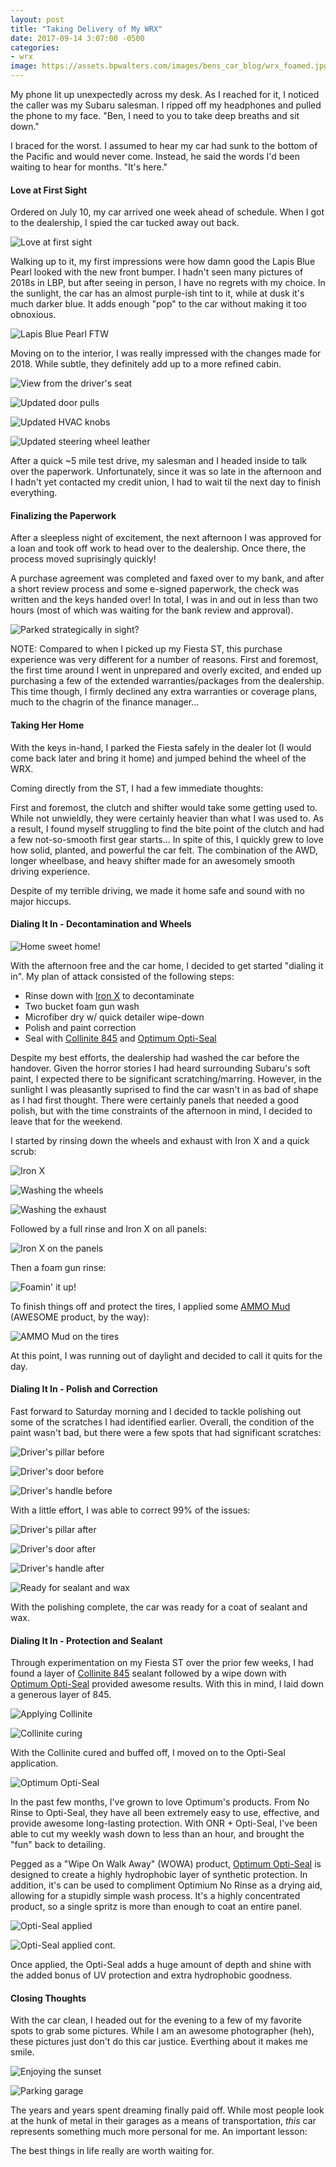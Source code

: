 ```yaml
---
layout: post
title: "Taking Delivery of My WRX"
date: 2017-09-14 3:07:00 -0500
categories:
- wrx
image: https://assets.bpwalters.com/images/bens_car_blog/wrx_foamed.jpg
---
```


<span class="is-first-letter">M</span>y phone lit up unexpectedly across my desk.  As I reached for it, I noticed the caller was my Subaru salesman.  I ripped off my headphones and pulled the phone to my face.  "Ben, I need to you to take deep breaths and sit down."

I braced for the worst.  I assumed to hear my car had sunk to the bottom of the Pacific and would never come.  Instead, he said the words I'd been waiting to hear for months.  "It's here."

#### Love at First Sight

Ordered on July 10, my car arrived one week ahead of schedule.  When I got to the dealership, I spied the car tucked away out back.

![Love at first sight](https://assets.bpwalters.com/images/bens_car_blog/wrx_pickup_1.jpg)

Walking up to it, my first impressions were how damn good the Lapis Blue Pearl looked with the new front bumper.  I hadn't seen many pictures of 2018s in LBP, but after seeing in person, I have no regrets with my choice.  In the sunlight, the car has an almost purple-ish tint to it, while at dusk it's much darker blue.  It adds enough "pop" to the car without making it too obnoxious.

![Lapis Blue Pearl FTW](https://assets.bpwalters.com/images/bens_car_blog/wrx_pickup_2.jpg)

Moving on to the interior, I was really impressed with the changes made for 2018.  While subtle, they definitely add up to a more refined cabin.

![View from the driver's seat](https://assets.bpwalters.com/images/bens_car_blog/wrx_pickup_test_drive.jpg)

![Updated door pulls](https://assets.bpwalters.com/images/bens_car_blog/wrx_interior_door_pull.jpg)

![Updated HVAC knobs](https://assets.bpwalters.com/images/bens_car_blog/wrx_hvac_knob.jpg)

![Updated steering wheel leather](https://assets.bpwalters.com/images/bens_car_blog/wrx_steering_wheel_1.jpg)

After a quick ~5 mile test drive, my salesman and I headed inside to talk over the paperwork.  Unfortunately, since it was so late in the afternoon and I hadn't yet contacted my credit union, I had to wait til the next day to finish everything.

#### Finalizing the Paperwork

After a sleepless night of excitement, the next afternoon I was approved for a loan and took off work to head over to the dealership.  Once there, the process moved suprisingly quickly!

A purchase agreement was completed and faxed over to my bank, and after a short review process and some e-signed paperwork, the check was written and the keys handed over!  In total, I was in and out in less than two hours (most of which was waiting for the bank review and approval).

![Parked strategically in sight?](https://assets.bpwalters.com/images/bens_car_blog/wrx_pickup_paperwork.jpg)

NOTE: Compared to when I picked up my Fiesta ST, this purchase experience was very different for a number of reasons.  First and foremost, the first time around I went in unprepared and overly excited, and ended up purchasing a few of the extended warranties/packages from the dealership.  This time though, I firmly declined any extra warranties or coverage plans, much to the chagrin of the finance manager...

#### Taking Her Home

With the keys in-hand, I parked the Fiesta safely in the dealer lot (I would come back later and bring it home) and jumped behind the wheel of the WRX.

Coming directly from the ST, I had a few immediate thoughts:

First and foremost, the clutch and shifter would take some getting used to.  While not unwieldly, they were certainly heavier than what I was used to.  As a result, I found myself struggling to find the bite point of the clutch and had a few not-so-smooth first gear starts...  In spite of this, I quickly grew to love how solid, planted, and powerful the car felt.  The combination of the AWD, longer wheelbase, and heavy shifter made for an awesomely smooth driving experience.

Despite of my terrible driving, we made it home safe and sound with no major hiccups.

#### Dialing It In - Decontamination and Wheels

![Home sweet home!](https://assets.bpwalters.com/images/bens_car_blog/wrx_pickup_home.jpg)

With the afternoon free and the car home, I decided to get started "dialing it in".  My plan of attack consisted of the following steps:

* Rinse down with <a href="http://amzn.to/2xCaizQ">Iron X</a> to decontaminate
* Two bucket foam gun wash
* Microfiber dry w/ quick detailer wipe-down
* Polish and paint correction
* Seal with <a href="http://amzn.to/2xC0KVf">Collinite 845</a> and <a href="http://amzn.to/2wt3yPv">Optimum Opti-Seal</a>

Despite my best efforts, the dealership had washed the car before the handover.  Given the horror stories I had heard surrounding Subaru's soft paint, I expected there to be significant scratching/marring.  However, in the sunlight I was pleasantly suprised to find the car wasn't in as bad of shape as I had first thought.  There were certainly panels that needed a good polish, but with the time constraints of the afternoon in mind, I decided to leave that for the weekend.

I started by rinsing down the wheels and exhaust with Iron X and a quick scrub:

![Iron X](https://assets.bpwalters.com/images/bens_car_blog/iron_x.jpg)

![Washing the wheels](https://assets.bpwalters.com/images/bens_car_blog/wrx_wash_1.jpg)

![Washing the exhaust](https://assets.bpwalters.com/images/bens_car_blog/wrx_wash_3.jpg)

Followed by a full rinse and Iron X on all panels:

![Iron X on the panels](https://assets.bpwalters.com/images/bens_car_blog/wrx_wash_4.jpg)

Then a foam gun rinse:

![Foamin' it up!](https://assets.bpwalters.com/images/bens_car_blog/wrx_wash_2.jpg)

To finish things off and protect the tires, I applied some <a href="https://www.ammonyc.com/shop/ammo-mud-tire-gel/">AMMO Mud</a> (AWESOME product, by the way):

![AMMO Mud on the tires](https://assets.bpwalters.com/images/bens_car_blog/wrx_ammo_mud.jpg)

At this point, I was running out of daylight and decided to call it quits for the day.

#### Dialing It In - Polish and Correction

Fast forward to Saturday morning and I decided to tackle polishing out some of the scratches I had identified earlier.  Overall, the condition of the paint wasn't bad, but there were a few spots that had significant scratches:

![Driver's pillar before](https://assets.bpwalters.com/images/bens_car_blog/wrx_polish_pillar_before.jpg)

![Driver's door before](https://assets.bpwalters.com/images/bens_car_blog/wrx_polish_door_before.jpg)

![Driver's handle before](https://assets.bpwalters.com/images/bens_car_blog/wrx_polish_handle_before.jpg)

With a little effort, I was able to correct 99% of the issues:

![Driver's pillar after](https://assets.bpwalters.com/images/bens_car_blog/wrx_polish_pillar_after.jpg)

![Driver's door after](https://assets.bpwalters.com/images/bens_car_blog/wrx_polish_door_after.jpg)

![Driver's handle after](https://assets.bpwalters.com/images/bens_car_blog/wrx_polish_handle_after.jpg)

![Ready for sealant and wax](https://assets.bpwalters.com/images/bens_car_blog/wrx_polish_complete.jpg)

With the polishing complete, the car was ready for a coat of sealant and wax.

#### Dialing It In - Protection and Sealant

Through experimentation on my Fiesta ST over the prior few weeks, I had found a layer of <a href="http://amzn.to/2xC0KVf">Collinite 845</a> sealant followed by a wipe down with <a href="http://amzn.to/2wt3yPv">Optimum Opti-Seal</a> provided awesome results.  With this in mind, I laid down a generous layer of 845.

![Applying Collinite](https://assets.bpwalters.com/images/bens_car_blog/wrx_collinite_1.jpg)

![Collinite curing](https://assets.bpwalters.com/images/bens_car_blog/wrx_collinite_2.jpg)

With the Collinite cured and buffed off, I moved on to the Opti-Seal application.

![Optimum Opti-Seal](https://assets.bpwalters.com/images/bens_car_blog/opti_seal.jpg)

In the past few months, I've grown to love Optimum's products.  From No Rinse to Opti-Seal, they have all been extremely easy to use, effective, and provide awesome long-lasting protection.  With ONR + Opti-Seal, I've been able to cut my weekly wash down to less than an hour, and brought the "fun" back to detailing.

Pegged as a "Wipe On Walk Away" (WOWA) product, <a href="http://amzn.to/2wt3yPv">Optimum Opti-Seal</a> is designed to create a highly hydrophobic layer of synthetic protection.  In addition, it's can be used to compliment Optimium No Rinse as a drying aid, allowing for a stupidly simple wash process.  It's a highly concentrated product, so a single spritz is more than enough to coat an entire panel.

![Opti-Seal applied](https://assets.bpwalters.com/images/bens_car_blog/wrx_opti_seal_1.jpg)

![Opti-Seal applied cont.](https://assets.bpwalters.com/images/bens_car_blog/wrx_opti_seal_2.jpg)

Once applied, the Opti-Seal adds a huge amount of depth and shine with the added bonus of UV protection and extra hydrophobic goodness.

#### Closing Thoughts

With the car clean, I headed out for the evening to a few of my favorite spots to grab some pictures.  While I am an awesome photographer (heh), these pictures just don't do this car justice.  Everthing about it makes me smile.

![Enjoying the sunset](https://assets.bpwalters.com/images/bens_car_blog/wrx_sunset_1.jpg)

![Parking garage](https://assets.bpwalters.com/images/bens_car_blog/wrx_garage_1.jpg)


The years and years spent dreaming finally paid off.  While most people look at the hunk of metal in their garages as a means of transportation, *this* car represents something much more personal for me.  An important lesson:

The best things in life really are worth waiting for.